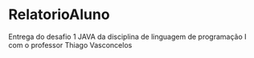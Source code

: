# RelatorioAluno
Entrega do desafio 1 JAVA da disciplina de linguagem de programação I com o professor Thiago Vasconcelos
